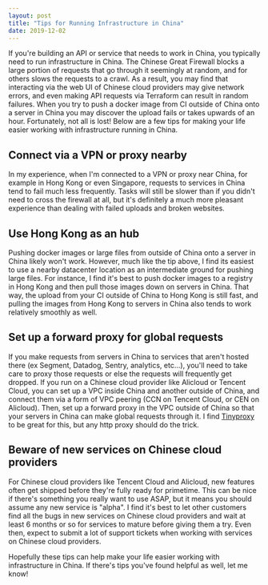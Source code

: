 ```yaml
---
layout: post
title: "Tips for Running Infrastructure in China"
date: 2019-12-02
---
```


If you're building an API or service that needs to work in China, you typically need to run infrastructure in China. The Chinese Great Firewall blocks a large portion of requests that go through it seemingly at random, and for others slows the requests to a crawl. As a result, you may find that interacting via the web UI of Chinese cloud providers may give network errors, and even making API requests via Terraform can result in random failures.  When you try to push a docker image from CI outside of China onto a server in China you may discover the upload fails or takes upwards of an hour. Fortunately, not all is lost! Below are a few tips for making your life easier working with infrastructure running in China.

## Connect via a VPN or proxy nearby

In my experience, when I'm connected to a VPN or proxy near China, for example in Hong Kong or even Singapore, requests to services in China tend to fail much less frequently. Tasks will still be slower than if you didn't need to cross the firewall at all, but it's definitely a much more pleasant experience than dealing with failed uploads and broken websites.

## Use Hong Kong as an hub

Pushing docker images or large files from outside of China onto a server in China likely won't work. However, much like the tip above, I find its easiest to use a nearby datacenter location as an intermediate ground for pushing large files. For instance, I find it's best to push docker images to a registry in Hong Kong and then pull those images down on servers in China. That way, the upload from your CI outside of China to Hong Kong is still fast, and pulling the images from Hong Kong to servers in China also tends to work relatively smoothly as well.

## Set up a forward proxy for global requests

If you make requests from servers in China to services that aren't hosted there (ex Segment, Datadog, Sentry, analytics, etc...), you'll need to take care to proxy those requests or else the requests will frequently get dropped. If you run on a Chinese cloud provider like Alicloud or Tencent Cloud, you can set up a VPC inside China and another outside of China, and connect them via a form of VPC peering (CCN on Tencent Cloud, or CEN on Alicloud). Then, set up a forward proxy in the VPC outside of China so that your servers in China can make global requests through it. I find [Tinyproxy](https://tinyproxy.github.io/) to be great for this, but any http proxy should do the trick.

## Beware of new services on Chinese cloud providers

For Chinese cloud providers like Tencent Cloud and Alicloud, new features often get shipped before they're fully ready for primetime. This can be nice if there's something you really want to use ASAP, but it means you should assume any new service is "alpha". I find it's best to let other customers find all the bugs in new services on Chinese cloud providers and wait at least 6 months or so for services to mature before giving them a try. Even then, expect to submit a lot of support tickets when working with services on Chinese cloud providers.

Hopefully these tips can help make your life easier working with infrastructure in China. If there's tips you've found helpful as well, let me know!
